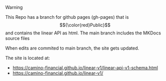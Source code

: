 > [!WARNING]
> This Repo has a branch for github pages (gh-pages) that is $${\color{red}Public}$$ and contains the linear API as html.
> The main branch includes the MKDocs source files <BR/>

When edits are commited to main branch, the site gets updated. <BR/>

The site is located at: <BR/>
- https://camino-financial.github.io/linear-v1/linear-api-v1-schema.html
- https://camino-financial.github.io/linear-v1/

